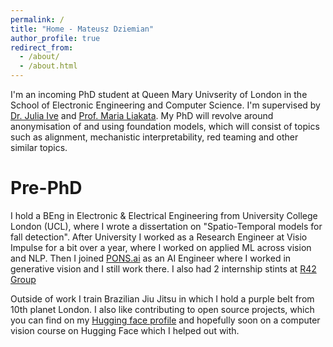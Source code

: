```yaml
---
permalink: /
title: "Home - Mateusz Dziemian"
author_profile: true
redirect_from: 
  - /about/
  - /about.html
---
```


I'm an incoming PhD student at Queen Mary Univserity of London in the School of Electronic Engineering and Computer Science. I'm supervised by [Dr. Julia Ive](https://julia-ive.github.io/) and [Prof. Maria Liakata](https://maria-liakata-nlp-group.github.io/team/pi.html). My PhD will revolve around anonymisation of and using foundation models, which will consist of topics such as alignment, mechanistic interpretability, red teaming and other similar topics.

Pre-PhD
======
I hold a BEng in Electronic & Electrical Engineering from University College London (UCL), where I wrote a dissertation on "Spatio-Temporal models for fall detection". After University I worked as a Research Engineer at Visio Impulse for a bit over a year, where I worked on applied ML across vision and NLP. Then I joined [PONS.ai](https://www.pons.ai) as an AI Engineer where I worked in generative vision and I still work there. I also had 2 internship stints at [R42 Group](https://www.r42group.com)

Outside of work I train Brazilian Jiu Jitsu in which I hold a purple belt from 10th planet London. I also like contributing to open source projects, which you can find on my [Hugging face profile](https://huggingface.co/mattmdjaga) and hopefully soon on a computer vision course on Hugging Face which I helped out with.